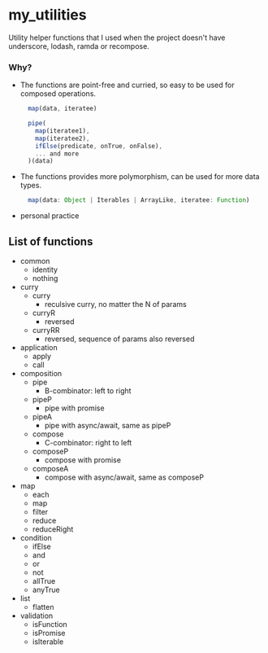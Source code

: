# my_utilities

Utility helper functions that I used when the project doesn't have underscore, lodash, ramda or recompose.

### Why?

* The functions are point-free and curried, so easy to be used for composed operations.
  ```javascript
    map(data, iteratee)

    pipe(
      map(iteratee1),
      map(iteratee2),
      ifElse(predicate, onTrue, onFalse),
      ... and more
    )(data)
  ```
* The functions provides more polymorphism, can be used for more data types.
  ```javascript
    map(data: Object | Iterables | ArrayLike, iteratee: Function)
  ```
* personal practice

## List of functions

* common
  - identity
  - nothing
* curry
  - curry
    - reculsive curry, no matter the N of params
  - curryR
    - reversed
  - curryRR
    - reversed, sequence of params also reversed
* application
  - apply
  - call
* composition
  - pipe
    - B-combinator: left to right
  - pipeP
    - pipe with promise
  - pipeA
    - pipe with async/await, same as pipeP
  - compose
    - C-combinator: right to left
  - composeP
    - compose with promise
  - composeA
    - compose with async/await, same as composeP
* map
  - each
  - map
  - filter
  - reduce
  - reduceRight
* condition
  - ifElse
  - and
  - or
  - not
  - allTrue
  - anyTrue
* list
  - flatten
* validation
  - isFunction
  - isPromise
  - isIterable